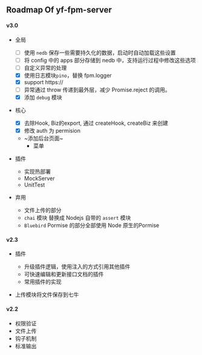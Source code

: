 ## Roadmap Of yf-fpm-server

#### v3.0

- 全局
  - [ ] 使用 `nedb` 保存一些需要持久化的数据，启动时自动加载这些设置
  - [ ] 将 config 中的 apps 部分存储到 nedb 中，支持运行过程中修改这些选项
  - [ ] 自定义异常的处理
  - [x] 使用日志模块`pino`，替换 fpm.logger
  - [x] support https://
  - [ ] 异常通过 throw 传递到最外层，减少 Promise.reject 的调用。
  - [x] 添加 `debug` 模块
  
- 核心
  - [x] 去除Hook, Biz的export, 通过 createHook, createBiz 来创建
  - [x] 修改 auth 为 permision
  - ~添加后台页面~
    - 菜单

- 插件
  - 实现热部署
  - MockServer
  - UnitTest

- 弃用
  - 文件上传的部分
  - `chai` 模块 替换成 Nodejs 自带的 `assert` 模块
  - `Bluebird` Pormise 的部分全部使用 Node 原生的Pormise

#### v2.3

- 插件
  - 升级插件逻辑，使用注入的方式引用其他插件
  - 可快速编辑和更新接口文档的插件
  - 常用插件的实现

- 上传模块将文件保存到七牛

#### v2.2

- 权限验证
- 文件上传
- 钩子机制
- 标准输出

